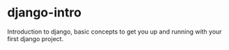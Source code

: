 # django-intro
Introduction to django, basic concepts to get you up and running with your first django project.
